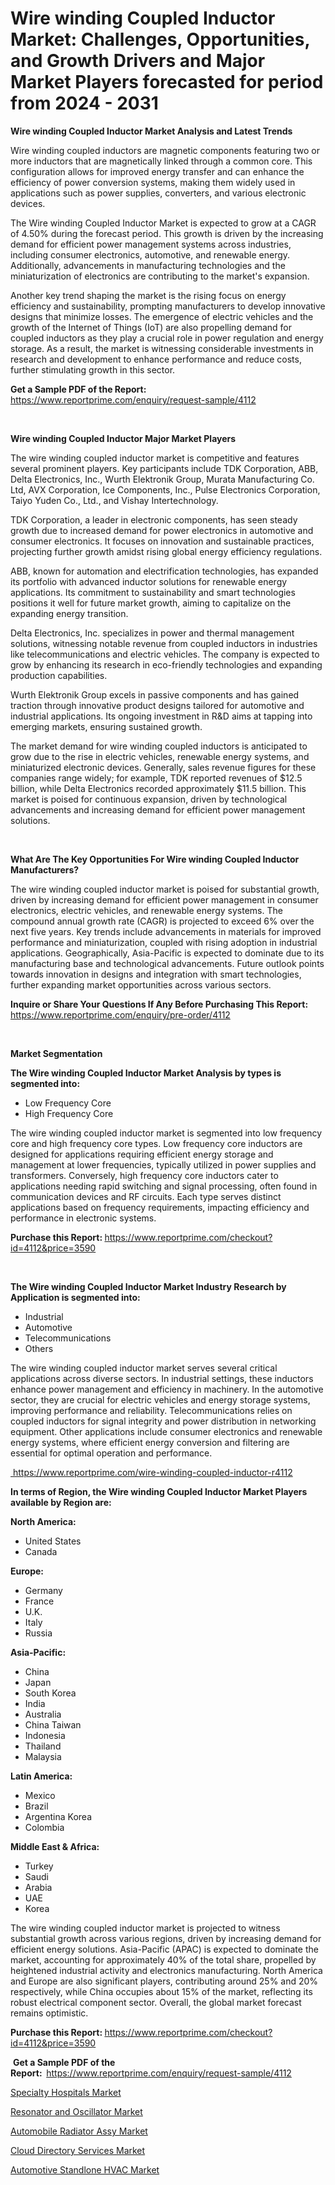 <p><h1>Wire winding Coupled Inductor Market: Challenges, Opportunities, and Growth Drivers and Major Market Players forecasted for period from 2024 - 2031</h1></p><p><strong>Wire winding Coupled Inductor Market Analysis and Latest Trends</strong></p>
<p><p>Wire winding coupled inductors are magnetic components featuring two or more inductors that are magnetically linked through a common core. This configuration allows for improved energy transfer and can enhance the efficiency of power conversion systems, making them widely used in applications such as power supplies, converters, and various electronic devices. </p><p>The Wire winding Coupled Inductor Market is expected to grow at a CAGR of 4.50% during the forecast period. This growth is driven by the increasing demand for efficient power management systems across industries, including consumer electronics, automotive, and renewable energy. Additionally, advancements in manufacturing technologies and the miniaturization of electronics are contributing to the market's expansion.</p><p>Another key trend shaping the market is the rising focus on energy efficiency and sustainability, prompting manufacturers to develop innovative designs that minimize losses. The emergence of electric vehicles and the growth of the Internet of Things (IoT) are also propelling demand for coupled inductors as they play a crucial role in power regulation and energy storage. As a result, the market is witnessing considerable investments in research and development to enhance performance and reduce costs, further stimulating growth in this sector.</p></p>
<p><strong>Get a Sample PDF of the Report:&nbsp;</strong> <a href="https://www.reportprime.com/enquiry/request-sample/4112">https://www.reportprime.com/enquiry/request-sample/4112</a></p>
<p>&nbsp;</p>
<p><strong>Wire winding Coupled Inductor Major Market Players</strong></p>
<p><p>The wire winding coupled inductor market is competitive and features several prominent players. Key participants include TDK Corporation, ABB, Delta Electronics, Inc., Wurth Elektronik Group, Murata Manufacturing Co. Ltd, AVX Corporation, Ice Components, Inc., Pulse Electronics Corporation, Taiyo Yuden Co., Ltd., and Vishay Intertechnology. </p><p>TDK Corporation, a leader in electronic components, has seen steady growth due to increased demand for power electronics in automotive and consumer electronics. It focuses on innovation and sustainable practices, projecting further growth amidst rising global energy efficiency regulations.</p><p>ABB, known for automation and electrification technologies, has expanded its portfolio with advanced inductor solutions for renewable energy applications. Its commitment to sustainability and smart technologies positions it well for future market growth, aiming to capitalize on the expanding energy transition.</p><p>Delta Electronics, Inc. specializes in power and thermal management solutions, witnessing notable revenue from coupled inductors in industries like telecommunications and electric vehicles. The company is expected to grow by enhancing its research in eco-friendly technologies and expanding production capabilities.</p><p>Wurth Elektronik Group excels in passive components and has gained traction through innovative product designs tailored for automotive and industrial applications. Its ongoing investment in R&D aims at tapping into emerging markets, ensuring sustained growth.</p><p>The market demand for wire winding coupled inductors is anticipated to grow due to the rise in electric vehicles, renewable energy systems, and miniaturized electronic devices. Generally, sales revenue figures for these companies range widely; for example, TDK reported revenues of $12.5 billion, while Delta Electronics recorded approximately $11.5 billion. This market is poised for continuous expansion, driven by technological advancements and increasing demand for efficient power management solutions.</p></p>
<p>&nbsp;</p>
<p><strong>What Are The Key Opportunities For Wire winding Coupled Inductor Manufacturers?</strong></p>
<p><p>The wire winding coupled inductor market is poised for substantial growth, driven by increasing demand for efficient power management in consumer electronics, electric vehicles, and renewable energy systems. The compound annual growth rate (CAGR) is projected to exceed 6% over the next five years. Key trends include advancements in materials for improved performance and miniaturization, coupled with rising adoption in industrial applications. Geographically, Asia-Pacific is expected to dominate due to its manufacturing base and technological advancements. Future outlook points towards innovation in designs and integration with smart technologies, further expanding market opportunities across various sectors.</p></p>
<p><strong>Inquire or Share Your Questions If Any Before Purchasing This Report:</strong> <a href="https://www.reportprime.com/enquiry/pre-order/4112">https://www.reportprime.com/enquiry/pre-order/4112</a></p>
<p>&nbsp;</p>
<p><strong>Market Segmentation</strong></p>
<p><strong>The Wire winding Coupled Inductor Market Analysis by types is segmented into:</strong></p>
<p><ul><li>Low Frequency Core</li><li>High Frequency Core</li></ul></p>
<p><p>The wire winding coupled inductor market is segmented into low frequency core and high frequency core types. Low frequency core inductors are designed for applications requiring efficient energy storage and management at lower frequencies, typically utilized in power supplies and transformers. Conversely, high frequency core inductors cater to applications needing rapid switching and signal processing, often found in communication devices and RF circuits. Each type serves distinct applications based on frequency requirements, impacting efficiency and performance in electronic systems.</p></p>
<p><strong>Purchase this Report:&nbsp;</strong><a href="https://www.reportprime.com/checkout?id=4112&price=3590">https://www.reportprime.com/checkout?id=4112&price=3590</a></p>
<p>&nbsp;</p>
<p><strong>The Wire winding Coupled Inductor Market Industry Research by Application is segmented into:</strong></p>
<p><ul><li>Industrial</li><li>Automotive</li><li>Telecommunications</li><li>Others</li></ul></p>
<p><p>The wire winding coupled inductor market serves several critical applications across diverse sectors. In industrial settings, these inductors enhance power management and efficiency in machinery. In the automotive sector, they are crucial for electric vehicles and energy storage systems, improving performance and reliability. Telecommunications relies on coupled inductors for signal integrity and power distribution in networking equipment. Other applications include consumer electronics and renewable energy systems, where efficient energy conversion and filtering are essential for optimal operation and performance.</p></p>
<p><a href="https://www.reportprime.com/wire-winding-coupled-inductor-r4112">&nbsp;https://www.reportprime.com/wire-winding-coupled-inductor-r4112</a></p>
<p><strong>In terms of Region, the Wire winding Coupled Inductor Market Players available by Region are:</strong></p>
<p>
    <p> <strong> North America: </strong>
        <ul>
            <li>United States</li>
            <li>Canada</li>
        </ul>
        </p> 
    <p> <strong> Europe: </strong>
        <ul>
            <li>Germany</li>
            <li>France</li>
            <li>U.K.</li>
            <li>Italy</li>
            <li>Russia</li>
        </ul>
        </p> 
    <p> <strong> Asia-Pacific: </strong>
        <ul>
            <li>China</li>
            <li>Japan</li>
            <li>South Korea</li>
            <li>India</li>
            <li>Australia</li>
            <li>China Taiwan</li>
            <li>Indonesia</li>
            <li>Thailand</li>
            <li>Malaysia</li>
        </ul>
        </p> 
    <p> <strong> Latin America: </strong>
        <ul>
            <li>Mexico</li>
            <li>Brazil</li>
            <li>Argentina Korea</li>
            <li>Colombia</li>
        </ul>
        </p> 
    <p> <strong> Middle East & Africa: </strong>
        <ul>
            <li>Turkey</li>
            <li>Saudi</li>
            <li>Arabia</li>
            <li>UAE</li>
            <li>Korea</li>
        </ul>
    </p>
    </p>
<p><p>The wire winding coupled inductor market is projected to witness substantial growth across various regions, driven by increasing demand for efficient energy solutions. Asia-Pacific (APAC) is expected to dominate the market, accounting for approximately 40% of the total share, propelled by heightened industrial activity and electronics manufacturing. North America and Europe are also significant players, contributing around 25% and 20% respectively, while China occupies about 15% of the market, reflecting its robust electrical component sector. Overall, the global market forecast remains optimistic.</p></p>
<p><strong>Purchase this Report: </strong><a href="https://www.reportprime.com/checkout?id=4112&price=3590">https://www.reportprime.com/checkout?id=4112&price=3590</a></p>
<p>&nbsp;<strong>Get a Sample PDF of the Report:&nbsp;&nbsp;</strong><a href="https://www.reportprime.com/enquiry/request-sample/4112">https://www.reportprime.com/enquiry/request-sample/4112</a></p>
<p><strong></strong></p>
<p><p><a href="https://www.linkedin.com/pulse/global-specialty-hospitals-market-product-type-application-wmpqe?trackingId=OX11KldkSveFujB%2FsHldhQ%3D%3D">Specialty Hospitals Market</a></p><p><a href="https://github.com/rahu1506/Market-Research-Report-List-6/blob/main/resonator-and-oscillator-market.md">Resonator and Oscillator Market</a></p><p><a href="https://issuu.com/reportprime-2/docs/automobile-radiator-assy-market-siz_966022724ce81a">Automobile Radiator Assy Market</a></p><p><a href="https://www.linkedin.com/pulse/global-cloud-directory-services-market-size-trends-analysis-w9wre?trackingId=RZvJqpSbRWW3N3YBO85o3Q%3D%3D">Cloud Directory Services Market</a></p><p><a href="https://issuu.com/reportprime-2/docs/automotive-standlone-hvac-market-si_87ff1d341fddc2">Automotive Standlone HVAC Market</a></p></p>